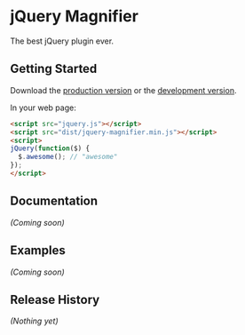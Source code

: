 # jQuery Magnifier

The best jQuery plugin ever.

## Getting Started
Download the [production version][min] or the [development version][max].

[min]: https://raw.github.com/lenovo/jquery-magnifier/master/dist/jquery-magnifier.min.js
[max]: https://raw.github.com/lenovo/jquery-magnifier/master/dist/jquery-magnifier.js

In your web page:

```html
<script src="jquery.js"></script>
<script src="dist/jquery-magnifier.min.js"></script>
<script>
jQuery(function($) {
  $.awesome(); // "awesome"
});
</script>
```

## Documentation
_(Coming soon)_

## Examples
_(Coming soon)_

## Release History
_(Nothing yet)_
